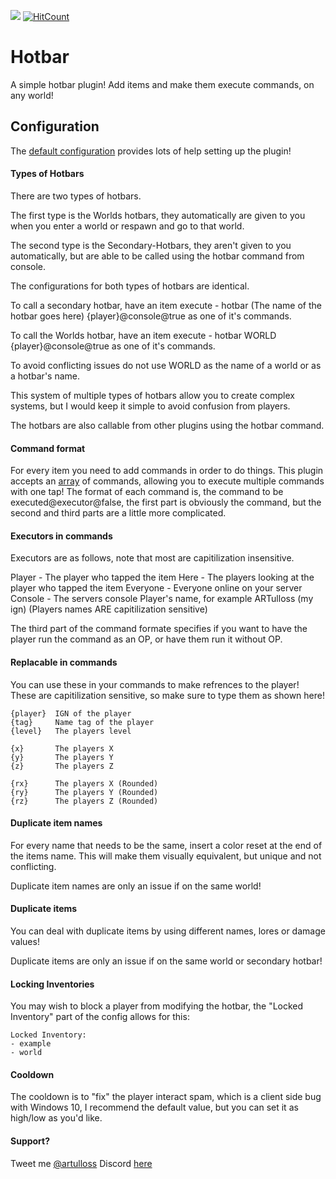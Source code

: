 [![](https://poggit.pmmp.io/shield.state/Hotbar)](https://poggit.pmmp.io/p/Hotbar)
[![HitCount](http://hits.dwyl.io/artulloss/Hotbar.svg)](http://hits.dwyl.io/artulloss/Hotbar)
# Hotbar
A simple hotbar plugin! Add items and make them execute commands, on any world!
## Configuration

The [default configuration](https://github.com/artulloss/Hotbar/blob/master/resources/config.yml) provides lots of help setting up the plugin!

#### Types of Hotbars

There are two types of hotbars.

The first type is the Worlds hotbars, they automatically are given to you when you enter a world or respawn and go to that world.

The second type is the Secondary-Hotbars, they aren't given to you automatically, but are able to be called using the hotbar command from console.

The configurations for both types of hotbars are identical.

To call a secondary hotbar, have an item execute
      - hotbar (The name of the hotbar goes here) {player}@console@true
as one of it's commands.

To call the Worlds hotbar, have an item execute
      - hotbar WORLD {player}@console@true
as one of it's commands.

To avoid conflicting issues do not use WORLD as the name of a world or as a hotbar's name.

This system of multiple types of hotbars allow you to create complex systems, but I would keep it simple to avoid confusion from players.

The hotbars are also callable from other plugins using the hotbar command.

#### Command format

For every item you need to add commands in order to do things.
This plugin accepts an [array](http://php.net/manual/en/book.array.php) of commands, allowing you to execute multiple commands with one tap!
The format of each command is, the command to be executed@executor@false, the first part is obviously the command, but the second and third
parts are a little more complicated.

#### Executors in commands

Executors are as follows, note that most are capitilization insensitive.

Player - The player who tapped the item
Here - The players looking at the player who tapped the item
Everyone - Everyone online on your server
Console - The servers console
Player's name, for example ARTulloss (my ign) (Players names ARE capitilization sensitive)

The third part of the command formate specifies if you want to have the player run the command as an OP, or have them run it without OP.

#### Replacable in commands
You can use these in your commands to make refrences to the player!
These are capitilization sensitive, so make sure to type them as shown here!
```
{player}  IGN of the player
{tag}     Name tag of the player
{level}   The players level

{x}       The players X
{y}       The players Y
{z}       The players Z
    
{rx}      The players X (Rounded)
{ry}      The players Y (Rounded)
{rz}      The players Z (Rounded)
```
#### Duplicate item names

For every name that needs to be the same, insert a color reset at the end of the items name.
This will make them visually equivalent, but unique and not conflicting.

Duplicate item names are only an issue if on the same world!

#### Duplicate items

You can deal with duplicate items by using different names, lores or damage values!

Duplicate items are only an issue if on the same world or secondary hotbar!


#### Locking Inventories

You may wish to block a player from modifying the hotbar, the "Locked Inventory" part of the config allows for this:

```
Locked Inventory:
- example
- world
```

#### Cooldown
The cooldown is to "fix" the player interact spam, which is a client side bug with Windows 10, I recommend the default value, but you can set it as high/low as you'd like.

#### Support?
Tweet me [@artulloss](https://twitter.com/artulloss)
Discord [here](https://discord.versai.pro)

